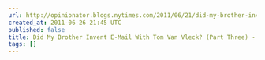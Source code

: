 ```yaml
---
url: http://opinionator.blogs.nytimes.com/2011/06/21/did-my-brother-invent-e-mail-with-tom-van-vleck-part-three/#more-96597
created_at: 2011-06-26 21:45 UTC
published: false
title: Did My Brother Invent E-Mail With Tom Van Vleck? (Part Three) - NYTimes.com
tags: []
---
```



